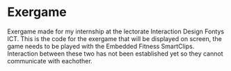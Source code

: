 # Exergame

Exergame made for my internship at the lectorate Interaction Design Fontys ICT.
This is the code for the exergame that will be displayed on screen, the game needs to be played with the Embedded Fitness SmartClips.
Interaction between these two has not been established yet so they cannot communicate with eachother.
